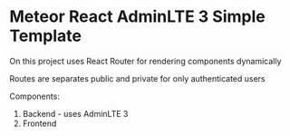# Meteor React AdminLTE 3 Simple Template

On this project uses React Router for rendering components dynamically

Routes are separates public and private for only authenticated users

Components:
1) Backend - uses AdminLTE 3
2) Frontend
